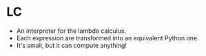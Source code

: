 # LC
- An interpreter for the lambda calculus.
- Each expression are transformed into an equivalent Python one.
- It's small, but it can compute anything!

